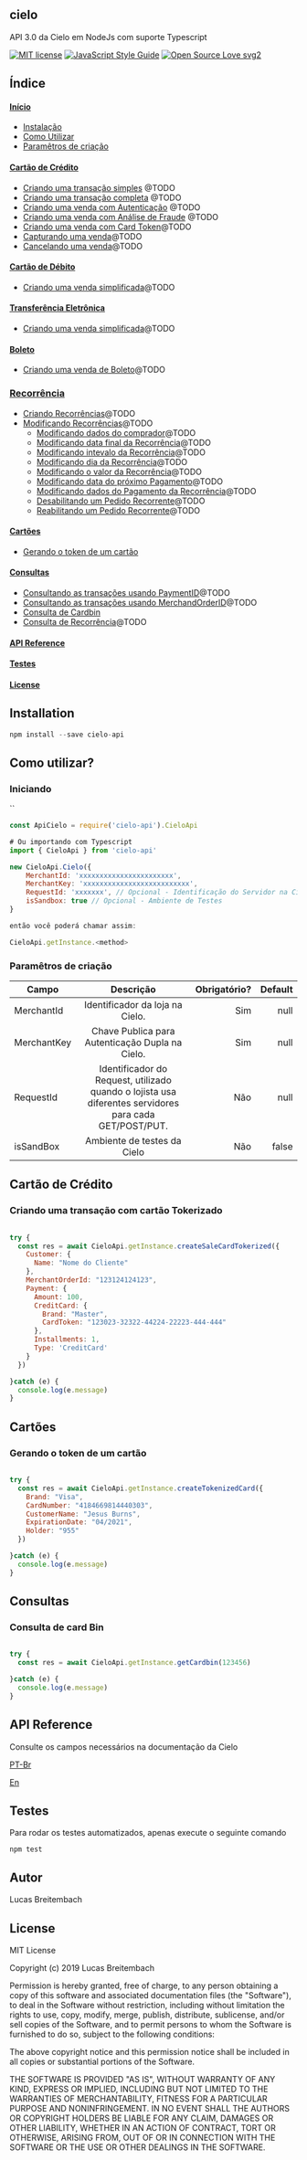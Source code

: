 ## cielo

API 3.0 da Cielo em NodeJs com suporte Typescript

[![MIT license](https://img.shields.io/badge/License-MIT-blue.svg)](https://lbesson.mit-license.org/)
[![JavaScript Style Guide](https://img.shields.io/badge/code_style-standard-brightgreen.svg)](https://standardjs.com)
[![Open Source Love svg2](https://badges.frapsoft.com/os/v2/open-source.svg?v=103)](https://github.com/ellerbrock/open-source-badges/)

## Índice

#### [Início](#instalacao)
+ [Instalação](#instalacao)
+ [Como Utilizar](#howuse)
+ [Paramêtros de criação](#params)

#### [Cartão de Crédito](#creditCard)
+ [Criando uma transação simples](#creditSimpleTransaction) @TODO
+ [Criando uma transação completa](#creditCompleteTransaction) @TODO
+ [Criando uma venda com Autenticação](#creditAuthenticationTransaction) @TODO
+ [Criando uma venda com Análise de Fraude](#creditFraudTransaction) @TODO
+ [Criando uma venda com Card Token](#creditCardTokenTransaction)@TODO
+ [Capturando uma venda](#creditSaleCapture)@TODO
+ [Cancelando uma venda](#creditCancelSale)@TODO

#### [Cartão de Débito](#debitCard)
+ [Criando uma venda simplificada](#debitSimpleTransaction)@TODO

#### [Transferência Eletrônica](#bankSlip)
+ [Criando uma venda simplificada](#bankSlipSimpleTransaction)@TODO

#### [Boleto](#boleto)
+ [Criando uma venda de Boleto](#boletoSale)@TODO

### [Recorrência](#recorrencia)
+ [Criando Recorrências](#creating)@TODO
+ [Modificando Recorrências](#modifyRecurrence)@TODO
  * [Modificando dados do comprador](#modifyRecurrenceCustomer)@TODO
  * [Modificando data final da Recorrência](#modifyRecurrenceEndDate)@TODO
  * [Modificando intevalo da Recorrência](#modifyRecurrenceInterval)@TODO
  * [Modificando dia da Recorrência](#modifyRecurrenceRecurrencyDay)@TODO
  * [Modificando o valor da Recorrência](#modifyRecurrenceAmount)@TODO
  * [Modificando data do próximo Pagamento](#modifyRecurrenceNextPaymentDate)@TODO
  * [Modificando dados do Pagamento da Recorrência](#modifyRecurrencePayment)@TODO
  * [Desabilitando um Pedido Recorrente](#modifyRecurrenceDeactivate)@TODO
  * [Reabilitando um Pedido Recorrente](#modifyRecurrenceReactivate)@TODO

#### [Cartões](#cartoes)
+ [Gerando o token de um cartão](#cartoesToken)

#### [Consultas](#consulta)
+ [Consultando as transações usando PaymentID](#consultaPaymentId)@TODO
+ [Consultando as transações usando MerchandOrderID](#consultaMerchandOrderID)@TODO
+ [Consulta de Cardbin](#consultaCardbin)
+ [Consulta de Recorrência](#recurrenceConsulting)@TODO


#### [API Reference](#apiReference)
#### [Testes](#testes)
#### [License](#license)

## <a name="instalacao"></a> Installation
```js
npm install --save cielo-api
```

## <a name="howuse"></a> Como utilizar?

### Iniciando

``

```js
const ApiCielo = require('cielo-api').CieloApi

# Ou importando com Typescript
import { CieloApi } from 'cielo-api'

new CieloApi.Cielo({
    MerchantId: 'xxxxxxxxxxxxxxxxxxxxxxx',
    MerchantKey: 'xxxxxxxxxxxxxxxxxxxxxxxxxx',
    RequestId: 'xxxxxxx', // Opcional - Identificação do Servidor na Cielo
    isSandbox: true // Opcional - Ambiente de Testes
}

então você poderá chamar assim:

CieloApi.getInstance.<method>

```

### <a name="params"></a> Paramêtros de criação

| Campo | Descrição | Obrigatório? | Default |
| ------------- |:-------------:| -----:| -----:|
| MerchantId | Identificador da loja na Cielo. | Sim | null |
| MerchantKey | Chave Publica para Autenticação Dupla na Cielo. | Sim | null |
| RequestId | Identificador do Request, utilizado quando o lojista usa diferentes servidores para cada GET/POST/PUT. | Não | null |
| isSandBox | Ambiente de testes da Cielo | Não | false |

## <a name="creditCard"></a> Cartão de Crédito

### <a name="creditSimpleTransaction"></a>  Criando uma transação com cartão Tokerizado


```js

try {
  const res = await CieloApi.getInstance.createSaleCardTokerized({
    Customer: {
      Name: "Nome do Cliente"
    },
    MerchantOrderId: "123124124123",
    Payment: {
      Amount: 100,
      CreditCard: {
        Brand: "Master",
        CardToken: "123023-32322-44224-22223-444-444"
      },
      Installments: 1,
      Type: 'CreditCard'
    }
  })

}catch (e) {
  console.log(e.message)
}

```

## <a name="cartoesToken"></a> Cartões

### <a name="creditSimpleTransaction"></a>  Gerando o token de um cartão


```js

try {
  const res = await CieloApi.getInstance.createTokenizedCard({
    Brand: "Visa",
    CardNumber: "4184669814440303",
    CustomerName: "Jesus Burns",
    ExpirationDate: "04/2021",
    Holder: "955"
  })

}catch (e) {
  console.log(e.message)
}

```

## <a name="consulta"></a> Consultas

### <a name="consultaCardbin"></a>  Consulta de card Bin

```js

try {
  const res = await CieloApi.getInstance.getCardbin(123456)

}catch (e) {
  console.log(e.message)
}

```


## <a name="apiReference"></a> API Reference

Consulte os campos necessários na documentação da Cielo

[PT-Br](https://developercielo.github.io/manual/cielo-ecommerce)

[En](https://developercielo.github.io/en/manual/cielo-ecommerce)

## <a name="testes"></a> Testes

Para rodar os testes automatizados, apenas execute o seguinte comando

```
npm test
```

## <a name="autor"></a> Autor

Lucas Breitembach

## <a name="license"></a> License

MIT License

Copyright (c) 2019 Lucas Breitembach

Permission is hereby granted, free of charge, to any person obtaining a copy
of this software and associated documentation files (the "Software"), to deal
in the Software without restriction, including without limitation the rights
to use, copy, modify, merge, publish, distribute, sublicense, and/or sell
copies of the Software, and to permit persons to whom the Software is
furnished to do so, subject to the following conditions:

The above copyright notice and this permission notice shall be included in all
copies or substantial portions of the Software.

THE SOFTWARE IS PROVIDED "AS IS", WITHOUT WARRANTY OF ANY KIND, EXPRESS OR
IMPLIED, INCLUDING BUT NOT LIMITED TO THE WARRANTIES OF MERCHANTABILITY,
FITNESS FOR A PARTICULAR PURPOSE AND NONINFRINGEMENT. IN NO EVENT SHALL THE
AUTHORS OR COPYRIGHT HOLDERS BE LIABLE FOR ANY CLAIM, DAMAGES OR OTHER
LIABILITY, WHETHER IN AN ACTION OF CONTRACT, TORT OR OTHERWISE, ARISING FROM,
OUT OF OR IN CONNECTION WITH THE SOFTWARE OR THE USE OR OTHER DEALINGS IN THE
SOFTWARE.
